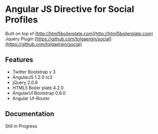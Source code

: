 # Angular JS Directive for Social Profiles

Built on top of [http://html5boilerplate.com](http://html5boilerplate.com)
Jquery Plugin [https://github.com/tolgaergin/social](https://github.com/tolgaergin/social)

## Features

* Twitter Bootstrap v 3
* AngularJS 1.2.0 rc3
* jQuery 2.0.8
* HTML5 Boiler plate 4.2.0
* AngularUI Bootstrap 0.6.0
* Angular UI-Router

## Documentation

Still in Progress

